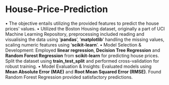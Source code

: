 # House-Price-Prediction
•	The objective entails utilizing the provided features to predict the house prices' values.
•	Utilized the Boston Housing dataset, originally a part of UCI Machine Learning Repository, preprocessing included reading and visualising the data using ‘**pandas**’, ’**matplotlib**’ handling the missing values, scaling numeric features using ‘**scikit-learn**’.
•	Model Selection & Development: Employed **linear regression**, **Decision Tree Regression** and **Random Forest Regression** from **scikit-learn** for predicting house prices. Split the dataset using **train_test_split** and performed cross-validation for robust training.
•	Model Evaluation & Insights: Evaluated models using **Mean Absolute Error (MAE)** and **Root Mean Squared Error (RMSE)**. Found Random Forest Regression provided satisfactory predictions.
